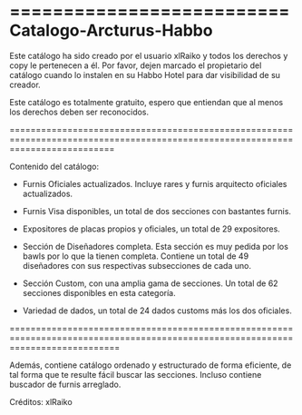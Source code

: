 ==========================
Catalogo-Arcturus-Habbo
==========================

Este catálogo ha sido creado por el usuario xlRaiko y todos los derechos y copy le pertenecen a él.
Por favor, dejen marcado el propietario del catálogo cuando lo instalen en su Habbo Hotel para dar visibilidad de su creador.

Este catálogo es totalmente gratuito, espero que entiendan que al menos los derechos deben ser reconocidos.

================================================================================================================================

Contenido del catálogo:

- Furnis Oficiales actualizados. Incluye rares y furnis arquitecto oficiales actualizados.

- Furnis Visa disponibles, un total de dos secciones con bastantes furnis.

- Expositores de placas propios y oficiales, un total de 29 expositores.

- Sección de Diseñadores completa. Esta sección es muy pedida por los bawls por lo que la tienen completa. Contiene un total de 49 diseñadores con sus respectivas subsecciones de cada uno.

- Sección Custom, con una amplia gama de secciones. Un total de 62 secciones disponibles en esta categoría.

- Variedad de dados, un total de 24 dados customs más los dos oficiales.

=================================================================================================================================

Además, contiene catálogo ordenado y estructurado de forma eficiente, de tal forma que te resulte fácil buscar las secciones. Incluso contiene buscador de furnis arreglado.



Créditos: xlRaiko
